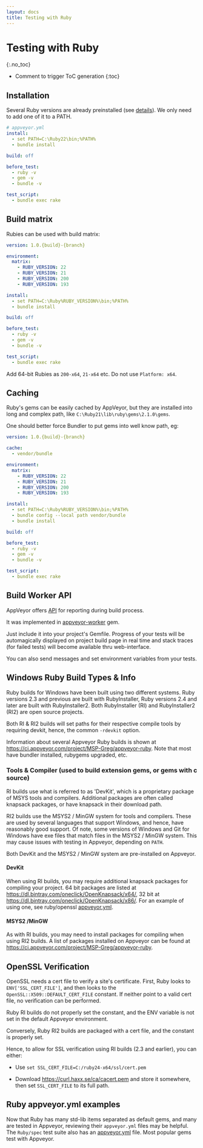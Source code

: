 ```yaml
---
layout: docs
title: Testing with Ruby
---
```


<!-- markdownlint-disable MD022 MD032 -->
# Testing with Ruby
{:.no_toc}

* Comment to trigger ToC generation
{:toc}
<!-- markdownlint-enable MD022 MD032 -->

## Installation

Several Ruby versions are already preinstalled
(see [details](/docs/build-environment/#ruby)).
We only need to add one of it to a PATH.

```yaml
# appveyor.yml
install:
  - set PATH=C:\Ruby22\bin;%PATH%
  - bundle install

build: off

before_test:
  - ruby -v
  - gem -v
  - bundle -v

test_script:
  - bundle exec rake
```

## Build matrix

Rubies can be used with build matrix:

```yaml
version: 1.0.{build}-{branch}

environment:
  matrix:
    - RUBY_VERSION: 22
    - RUBY_VERSION: 21
    - RUBY_VERSION: 200
    - RUBY_VERSION: 193

install:
  - set PATH=C:\Ruby%RUBY_VERSION%\bin;%PATH%
  - bundle install

build: off

before_test:
  - ruby -v
  - gem -v
  - bundle -v

test_script:
  - bundle exec rake
```

Add 64-bit Rubies as `200-x64`, `21-x64` etc. Do not use `Platform: x64`.

## Caching

Ruby's gems can be easily cached by AppVeyor,
but they are installed into long and complex path,
like `C:\Ruby21\lib\ruby\gems\2.1.0\gems`.

One should better force Bundler to put gems into well know path, eg:

```yaml
version: 1.0.{build}-{branch}

cache:
  - vendor/bundle

environment:
  matrix:
    - RUBY_VERSION: 22
    - RUBY_VERSION: 21
    - RUBY_VERSION: 200
    - RUBY_VERSION: 193

install:
  - set PATH=C:\Ruby%RUBY_VERSION%\bin;%PATH%
  - bundle config --local path vendor/bundle
  - bundle install

build: off

before_test:
  - ruby -v
  - gem -v
  - bundle -v

test_script:
  - bundle exec rake
```

## Build Worker API

AppVeyor offers [API](/docs/build-worker-api) for reporting during build process.

It was implemented in
[appveyor-worker](https://rubygems.org/gems/appveyor-worker) gem.

Just include it into your project's Gemfile.
Progress of your tests will be automagically displayed on project build page
in real time and stack traces (for failed tests)
will become available thru web-interface.

You can also send messages and set environment variables from your tests.

## Windows Ruby Build Types & Info

Ruby builds for Windows have been built using two different systems.  Ruby versions 2.3 and previous are built with RubyInstaller, Ruby versions 2.4 and later are built with RubyInstaller2.  Both RubyInstaller (RI) and RubyInstaller2 (RI2) are open source projects.

Both RI & RI2 builds will set paths for their respective compile tools by requiring devkit, hence, the common `-rdevkit` option.

Information about several Appveyor Ruby builds is shown at <https://ci.appveyor.com/project/MSP-Greg/appveyor-ruby>.  Note that most have bundler installed, rubygems upgraded, etc.

### Tools & Compiler (used to build extension gems, or gems with c source)

RI builds use what is referred to as 'DevKit', which is a proprietary package of MSYS tools and compilers.  Additional packages are often called knapsack packages, or have knapsack in their download path.

RI2 builds use the MSYS2 / MinGW system for tools and compilers.  These are used by several languages that support Windows, and hence, have reasonably good support.  Of note, some versions of Windows and Git for Windows have exe files that match files in the MSYS2 / MinGW system.  This may cause issues with testing in Appveyor, depending on `PATH`.

Both DevKit and the MSYS2 / MinGW system are pre-installed on Appveyor.

#### DevKit

When using RI builds, you may require additional knapsack packages for compiling your project.  64 bit packages are listed at <https://dl.bintray.com/oneclick/OpenKnapsack/x64/>, 32 bit at <https://dl.bintray.com/oneclick/OpenKnapsack/x86/>.  For an example of using one, see ruby/openssl [appveyor.yml](https://github.com/ruby/openssl/blob/master/appveyor.yml).

#### MSYS2 /MinGW

As with RI builds, you may need to install packages for compiling when using RI2 builds.  A list of packages installed on Appveyor can be found at <https://ci.appveyor.com/project/MSP-Greg/appveyor-ruby>.

## OpenSSL Verification

OpenSSL needs a cert file to verify a site's certificate.  First, Ruby looks to `ENV['SSL_CERT_FILE']`, and then looks to the `OpenSSL::X509::DEFAULT_CERT_FILE` constant.  If neither point to a valid cert file, no verification can be performed.

Ruby RI builds do not properly set the constant, and the ENV variable is not set in the default Appveyor environment.

Conversely, Ruby RI2 builds are packaged with a cert file, and the constant is properly set.

Hence, to allow for SSL verification using RI builds (2.3 and earlier), you can either:

* Use `set SSL_CERT_FILE=C:/ruby24-x64/ssl/cert.pem`

* Download <https://curl.haxx.se/ca/cacert.pem> and store it somewhere, then set `SSL_CERT_FILE` to its full path.

## Ruby appveyor.yml examples

Now that Ruby has many std-lib items separated as default gems, and many are tested in Appveyor, reviewing their `appveyor.yml` files may be helpful.  The `Ruby/spec` test suite also has an [appveyor.yml](https://github.com/ruby/spec/blob/master/appveyor.yml) file.  Most popular gems test with Appveyor.
